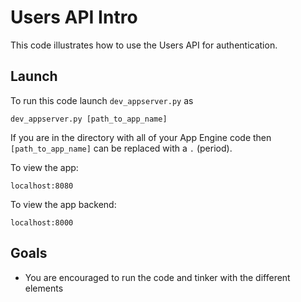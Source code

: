 # Users API Intro

This code illustrates how to use the Users API for authentication.


## Launch

To run this code launch `dev_appserver.py` as

```
dev_appserver.py [path_to_app_name]
```

If you are in the directory with all of your App Engine code then `[path_to_app_name]` can be replaced with a `.` (period).

To view the app:
```
localhost:8080
```

To view the app backend:
```
localhost:8000
```

## Goals

+ You are encouraged to run the code and tinker with the different elements
